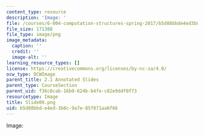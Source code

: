 ```yaml
---
content_type: resource
description: 'Image: '
file: /courses/6-004-computation-structures-spring-2017/b5d88bbde4ed3b8c9a7e85f871aa6f66_Slide09.png
file_size: 171388
file_type: image/png
image_metadata:
  caption: ''
  credit: ''
  image-alt: ''
learning_resource_types: []
license: https://creativecommons.org/licenses/by-nc-sa/4.0/
ocw_type: OCWImage
parent_title: 2.1 Annotated Slides
parent_type: CourseSection
parent_uid: f36c8cab-16b9-624b-b4fe-c82e9ddf0f73
resourcetype: Image
title: Slide09.png
uid: b5d88bbd-e4ed-3b8c-9a7e-85f871aa6f66
---
```

Image: 